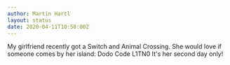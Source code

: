 ```yaml
---
author: Martin Hartl
layout: status
date: 2020-04-11T10:58:00Z
---
```

My girlfriend recently got a Switch and Animal Crossing. She would love if someone comes by her island: Dodo Code L1TN0
It's her second day only!